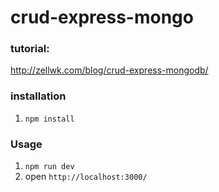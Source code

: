 # crud-express-mongo
### tutorial:
http://zellwk.com/blog/crud-express-mongodb/

### installation
1. `npm install`

### Usage
1. `npm run dev`
2. open `http://localhost:3000/`

